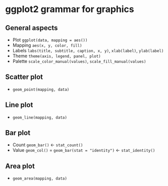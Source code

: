# ggplot2 grammar for graphics

## General aspects

- Plot `ggplot(data, mapping = aes())`
- Mapping `aes(x, y, color, fill)`
- Labels `labs(title, subtitle, caption, x, y)`, `xlab(label)`, `ylab(label)`
- Theme `theme(axis, legend, panel, plot)`
- Palette `scale_color_manual(values)`, `scale_fill_manual(values)`

## Scatter plot

- `geom_point(mapping, data)`

## Line plot

- `geom_line(mapping, data)`

## Bar plot

- Count `geom_bar()` <- `stat_count()`
- Value `geom_col()` = `geom_bar(stat = "identity")` <- `stat_identity()`

## Area plot

- `geom_area(mapping, data)`
